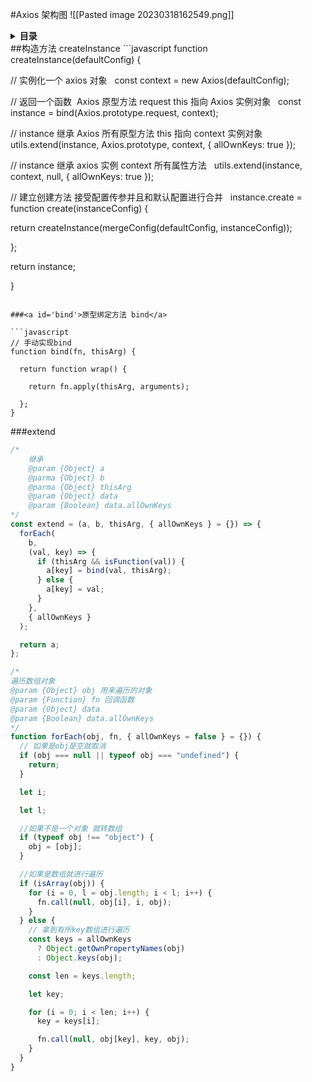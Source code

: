 #Axios 架构图
![[Pasted image 20230318162549.png]]



<details>
<summary><strong>目录</strong></summary>

- [构造方法 createInstance](#createInstance)
  * [原型绑定方法 bind](#supports-keys-with-dots)


</details>
##<a id="createInstance">构造方法 createInstance</a> 
```javascript
function createInstance(defaultConfig) {

// 实例化一个 axios 对象
  const context = new Axios(defaultConfig);

// 返回一个函数  Axios 原型方法 request this 指向 Axios 实例对象
  const instance = bind(Axios.prototype.request, context);

// instance 继承 Axios 所有原型方法 this 指向 context 实例对象
  utils.extend(instance, Axios.prototype, context, { allOwnKeys: true });

// instance 继承 axios 实例 context 所有属性方法
  utils.extend(instance, context, null, { allOwnKeys: true });

// 建立创建方法 接受配置传参并且和默认配置进行合并
  instance.create = function create(instanceConfig) {

return createInstance(mergeConfig(defaultConfig, instanceConfig));

};

return instance;

}

````

###<a id='bind'>原型绑定方法 bind</a>

```javascript
// 手动实现bind
function bind(fn, thisArg) {

  return function wrap() {

    return fn.apply(thisArg, arguments);

  };
}
````

###extend

```javascript
/*
	继承
	@param {Object} a
	@parma {Object} b
	@parma {Object} thisArg
	@param {Object} data
	@param {Boolean} data.allOwnKeys
*/
const extend = (a, b, thisArg, { allOwnKeys } = {}) => {
  forEach(
    b,
    (val, key) => {
      if (thisArg && isFunction(val)) {
        a[key] = bind(val, thisArg);
      } else {
        a[key] = val;
      }
    },
    { allOwnKeys }
  );

  return a;
};

/*
遍历数组对象
@param {Object} obj 用来遍历的对象
@param {Function} fn 回调函数
@param {Object} data
@param {Boolean} data.allOwnKeys
*/
function forEach(obj, fn, { allOwnKeys = false } = {}) {
  // 如果是obj是空就取消
  if (obj === null || typeof obj === "undefined") {
    return;
  }

  let i;

  let l;

  //如果不是一个对象 就转数组
  if (typeof obj !== "object") {
    obj = [obj];
  }

  //如果是数组就进行遍历
  if (isArray(obj)) {
    for (i = 0, l = obj.length; i < l; i++) {
      fn.call(null, obj[i], i, obj);
    }
  } else {
    // 拿到有所key数组进行遍历
    const keys = allOwnKeys
      ? Object.getOwnPropertyNames(obj)
      : Object.keys(obj);

    const len = keys.length;

    let key;

    for (i = 0; i < len; i++) {
      key = keys[i];

      fn.call(null, obj[key], key, obj);
    }
  }
}
```










